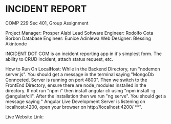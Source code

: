 # INCIDENT REPORT

COMP 229 Sec 401, Group Assignment

Project Manager: Prosper Alabi
Lead Software Engineer: Rodolfo Cota Borbon
Database Engineer: Eunice Adinlewa
Web Designer: Blessing Akintonde

INCIDENT DOT COM is an incident reporting app in it's simplest form. The ability to CRUD incident, attach status request, etc.

How to Run On LocalHost:
While in the Backend Directory, run "nodemon server.js". You should get a message in the terminal saying "MongoDb Connceted, Server is running on port 4800".
Then we switch to the FrontEnd Directory, ensure there are node_modules installed in the directory. If not run "npm i" then install angular cli using "npm install -g @angular/cli". After the installation then we run "ng serve". You should get a message saying " Angular Live Development Server is listening on localhost:4200, open your browser on http://localhost:4200/ \*\*".

Live Website Link:
